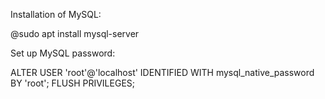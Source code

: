 Installation of MySQL:

@sudo apt install mysql-server 

Set up MySQL password:

ALTER USER 'root'@'localhost' IDENTIFIED WITH mysql_native_password BY 'root';
FLUSH PRIVILEGES;
